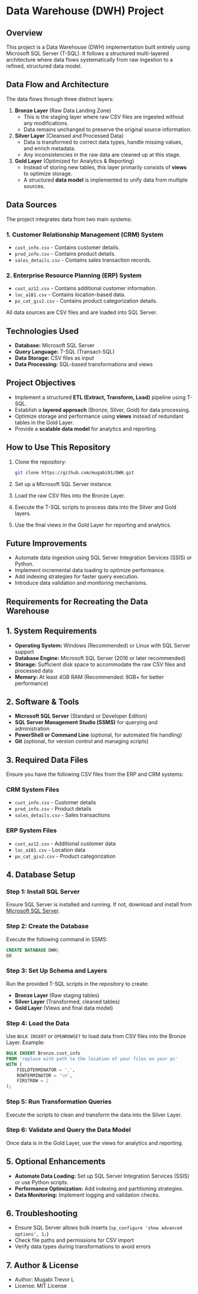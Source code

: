 # Data Warehouse (DWH) Project

## Overview

This project is a Data Warehouse (DWH) implementation built entirely using Microsoft SQL Server (T-SQL). It follows a structured multi-layered architecture where data flows systematically from raw ingestion to a refined, structured data model.

## Data Flow and Architecture

The data flows through three distinct layers:

1. **Bronze Layer** (Raw Data Landing Zone)
   - This is the staging layer where raw CSV files are ingested without any modifications.
   - Data remains unchanged to preserve the original source information.
2. **Silver Layer** (Cleansed and Processed Data)
   - Data is transformed to correct data types, handle missing values, and enrich metadata.
   - Any inconsistencies in the raw data are cleaned up at this stage.
3. **Gold Layer** (Optimized for Analytics & Reporting)
   - Instead of storing new tables, this layer primarily consists of **views** to optimize storage.
   - A structured **data model** is implemented to unify data from multiple sources.

## Data Sources

The project integrates data from two main systems:

### 1. Customer Relationship Management (CRM) System

- `cust_info.csv` - Contains customer details.
- `prod_info.csv` - Contains product details.
- `sales_details.csv` - Contains sales transaction records.

### 2. Enterprise Resource Planning (ERP) System

- `cust_az12.csv` - Contains additional customer information.
- `loc_a101.csv` - Contains location-based data.
- `px_cat_giv2.csv` - Contains product categorization details.

All data sources are CSV files and are loaded into SQL Server.

## Technologies Used

- **Database:** Microsoft SQL Server
- **Query Language:** T-SQL (Transact-SQL)
- **Data Storage:** CSV files as input
- **Data Processing:** SQL-based transformations and views

## Project Objectives

- Implement a structured **ETL (Extract, Transform, Load)** pipeline using T-SQL.
- Establish a **layered approach** (Bronze, Silver, Gold) for data processing.
- Optimize storage and performance using **views** instead of redundant tables in the Gold Layer.
- Provide a **scalable data model** for analytics and reporting.

## How to Use This Repository

1. Clone the repository:

   ```sh
   git clone https://github.com/mugabi91/DWH.git
   ```

2. Set up a Microsoft SQL Server instance.
3. Load the raw CSV files into the Bronze Layer.
4. Execute the T-SQL scripts to process data into the Silver and Gold layers.
5. Use the final views in the Gold Layer for reporting and analytics.

## Future Improvements

- Automate data ingestion using SQL Server Integration Services (SSIS) or Python.
- Implement incremental data loading to optimize performance.
- Add indexing strategies for faster query execution.
- Introduce data validation and monitoring mechanisms.

## Requirements for Recreating the Data Warehouse

## 1. System Requirements

- **Operating System:** Windows (Recommended) or Linux with SQL Server support
- **Database Engine:** Microsoft SQL Server (2016 or later recommended)
- **Storage:** Sufficient disk space to accommodate the raw CSV files and processed data
- **Memory:** At least 4GB RAM (Recommended: 8GB+ for better performance)

## 2. Software & Tools

- **Microsoft SQL Server** (Standard or Developer Edition)
- **SQL Server Management Studio (SSMS)** for querying and administration
- **PowerShell or Command Line** (optional, for automated file handling)
- **Git** (optional, for version control and managing scripts)

## 3. Required Data Files

Ensure you have the following CSV files from the ERP and CRM systems:

### CRM System Files

- `cust_info.csv` - Customer details
- `prod_info.csv` - Product details
- `sales_details.csv` - Sales transactions

### ERP System Files

- `cust_az12.csv` - Additional customer data
- `loc_a101.csv` - Location data
- `px_cat_giv2.csv` - Product categorization

## 4. Database Setup

### Step 1: Install SQL Server

Ensure SQL Server is installed and running. If not, download and install from [Microsoft SQL Server](https://www.microsoft.com/en-us/sql-server/).

### Step 2: Create the Database

Execute the following command in SSMS:

```sql
CREATE DATABASE DWH;
GO
```

### Step 3: Set Up Schema and Layers

Run the provided T-SQL scripts in the repository to create:

- **Bronze Layer** (Raw staging tables)
- **Silver Layer** (Transformed, cleaned tables)
- **Gold Layer** (Views and final data model)

### Step 4: Load the Data

Use `BULK INSERT` or `OPENROWSET` to load data from CSV files into the Bronze Layer.
Example:

```sql
BULK INSERT Bronze.cust_info
FROM 'replace with path to the location of your files on your pc'
WITH (
    FIELDTERMINATOR = ',',
    ROWTERMINATOR = '\n',
    FIRSTROW = 2
);
```

### Step 5: Run Transformation Queries

Execute the scripts to clean and transform the data into the Silver Layer.

### Step 6: Validate and Query the Data Model

Once data is in the Gold Layer, use the views for analytics and reporting.

## 5. Optional Enhancements

- **Automate Data Loading:** Set up SQL Server Integration Services (SSIS) or use Python scripts.
- **Performance Optimization:** Add indexing and partitioning strategies.
- **Data Monitoring:** Implement logging and validation checks.

## 6. Troubleshooting

- Ensure SQL Server allows bulk inserts (`sp_configure 'show advanced options', 1;`)
- Check file paths and permissions for CSV import
- Verify data types during transformations to avoid errors

## 7. Author & License

- Author: Mugabi Trevor L
- License: MIT License
